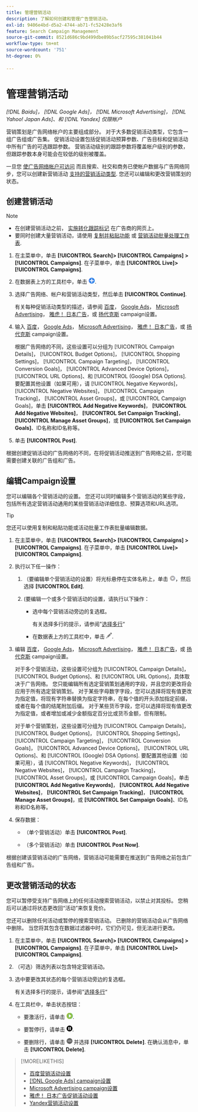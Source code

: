 ```yaml
---
title: 管理营销活动
description: 了解如何创建和管理广告营销活动。
exl-id: 9406e4bd-d5a2-4744-ab71-fc52428e3af6
feature: Search Campaign Management
source-git-commit: 8521d686c9bd499dbe89b5acf27595c381041b44
workflow-type: tm+mt
source-wordcount: '751'
ht-degree: 0%

---
```


# 管理营销活动

*[!DNL Baidu]， [!DNL Google Ads]， [!DNL Microsoft Advertising]， [!DNL Yahoo! Japan Ads]、和 [!DNL Yandex] 仅限帐户*

营销策划是广告网络帐户的主要组成部分。 对于大多数促销活动类型，它包含一组广告组或广告集。 促销活动设置包括促销活动预算参数、广告目标和促销活动中所有广告的可选跟踪参数。 营销活动级别的跟踪参数将覆盖帐户级别的参数，但跟踪参数本身可能会在较低的级别被覆盖。

一旦您 [使广告网络帐户可访问](/help/search-social-commerce/campaign-management/accounts/ad-network-account-manage.md) 而且搜索、社交和商务已使帐户数据与广告网络同步，您可以创建新营销活动 [支持的营销活动类型](/help/search-social-commerce/introduction/supported-inventory.md). 您还可以编辑和更改营销策划的状态。

## 创建营销活动

>[!NOTE]
>
>* 在创建营销活动之前， [实施转化跟踪标记](/help/search-social-commerce/tracking/conversion-tracking-about.md) 在广告商的网页上。
>* 要同时创建大量营销活动，请使用 [复制并粘贴功能](/help/search-social-commerce/campaign-management/campaigns/copy-paste.md) 或 [营销活动批量处理工作表](/help/search-social-commerce/campaign-management/bulksheets/bulksheet-about.md).

1. 在主菜单中，单击 **[!UICONTROL Search]> [!UICONTROL Campaigns] >[!UICONTROL Campaigns]**. 在子菜单中，单击 **[!UICONTROL Live]>[!UICONTROL Campaigns]**.

1. 在数据表上方的工具栏中，单击 ![创建](/help/search-social-commerce/assets/add.png "创建").

1. 选择广告网络、帐户和营销活动类型，然后单击 **[!UICONTROL Continue]**.

   有关每种促销活动类型的描述，请参阅 [百度](/help/search-social-commerce/campaign-management/campaigns/campaign-settings-baidu.md)， [Google Ads](/help/search-social-commerce/campaign-management/campaigns/campaign-settings-google.md)， [Microsoft Advertising](/help/search-social-commerce/campaign-management/campaigns/campaign-settings-microsoft.md)， [雅虎！ 日本广告](/help/search-social-commerce/campaign-management/campaigns/campaign-settings-yahoo-japan.md)，或 [扬代克斯](/help/search-social-commerce/campaign-management/campaigns/campaign-settings-yandex.md) campaign设置。

1. 输入 [百度](/help/search-social-commerce/campaign-management/campaigns/campaign-settings-baidu.md)， [Google Ads](/help/search-social-commerce/campaign-management/campaigns/campaign-settings-google.md)， [Microsoft Advertising](/help/search-social-commerce/campaign-management/campaigns/campaign-settings-microsoft.md)， [雅虎！ 日本广告](/help/search-social-commerce/campaign-management/campaigns/campaign-settings-yahoo-japan.md)，或 [扬代克斯](/help/search-social-commerce/campaign-management/campaigns/campaign-settings-yandex.md) campaign设置。

   根据广告网络的不同，这些设置可以分组为 [!UICONTROL Campaign Details]， [!UICONTROL Budget Options]， [!UICONTROL Shopping Settings]， [!UICONTROL Campaign Targeting]， [!UICONTROL Conversion Goals]， [!UICONTROL Advanced Device Options]， [!UICONTROL URL Options]、和 [!UICONTROL (Google) DSA Options]. 要配置其他设置（如果可用），请 [!UICONTROL Negative Keywords]， [!UICONTROL Negative Websites]， [!UICONTROL Campaign Tracking]， [!UICONTROL Asset Groups]，或 [!UICONTROL Campaign Goals]，单击 **[!UICONTROL Add Negative Keywords]**， **[!UICONTROL Add Negative Websites]**， **[!UICONTROL Set Campaign Tracking]**， **[!UICONTROL Manage Asset Groups]**，或 **[!UICONTROL Set Campaign Goals]**、ID名称和ID名称等。

1. 单击 **[!UICONTROL Post]**.

根据创建促销活动的广告网络的不同，在将促销活动推送到广告网络之前，您可能需要创建关联的广告组和广告。

## 编辑Campaign设置

您可以编辑各个营销活动的设置。 您还可以同时编辑多个营销活动的某些字段，包括所有选定营销活动通用的某些营销活动详细信息、预算选项和URL选项。

>[!TIP]
>
>您还可以使用复制和粘贴功能或活动批量工作表批量编辑数据。

1. 在主菜单中，单击 **[!UICONTROL Search]> [!UICONTROL Campaigns] >[!UICONTROL Campaigns]**. 在子菜单中，单击 **[!UICONTROL Live]>[!UICONTROL Campaigns]**.

1. 执行以下任一操作：

   1. （要编辑单个营销活动的设置）将光标悬停在实体名称上，单击 ![菜单图标](/help/search-social-commerce/assets/arrow-dropdown-menu.png "菜单图标")，然后选择 **[!UICONTROL Edit]**.

   1. (要编辑一个或多个营销活动的设置，请执行以下操作：

      * 选中每个营销活动旁边的复选框。

        有关选择多行的提示，请参阅&quot;[选择多行](/help/search-social-commerce/common-tasks/navigation-editing-selection/multiple-rows-select.md)“

      * 在数据表上方的工具栏中，单击 ![编辑](/help/search-social-commerce/assets/edit.png "编辑").

1. 编辑 [百度](/help/search-social-commerce/campaign-management/campaigns/campaign-settings-baidu.md)， [Google Ads](/help/search-social-commerce/campaign-management/campaigns/campaign-settings-google.md)， [Microsoft Advertising](/help/search-social-commerce/campaign-management/campaigns/campaign-settings-microsoft.md)， [雅虎！ 日本广告](/help/search-social-commerce/campaign-management/campaigns/campaign-settings-yahoo-japan.md)，或 [扬代克斯](/help/search-social-commerce/campaign-management/campaigns/campaign-settings-yandex.md) campaign设置。

   对于多个营销活动，这些设置可分组为 [!UICONTROL Campaign Details]， [!UICONTROL Budget Options]、和 [!UICONTROL URL Options]，具体取决于广告网络。 您只能编辑所有选定营销策划通用的字段，并且您的更改将会应用于所有选定营销策划。 对于某些字母数字字段，您可以选择将现有值更改为指定值，将现有字符串替换为指定字符串，在每个值的开头添加指定前缀，或者在每个值的结尾附加后缀。 对于某些货币字段，您可以选择将现有值更改为指定值，或者增加或减少金额指定百分比或货币金额，但有限制。

   对于单个营销策划，这些设置可分组为 [!UICONTROL Campaign Details]， [!UICONTROL Budget Options]， [!UICONTROL Shopping Settings]， [!UICONTROL Campaign Targeting]， [!UICONTROL Conversion Goals]， [!UICONTROL Advanced Device Options]， [!UICONTROL URL Options]、和 [!UICONTROL (Google) DSA Options]. 要配置其他设置（如果可用），请 [!UICONTROL Negative Keywords]， [!UICONTROL Negative Websites]， [!UICONTROL Campaign Tracking]， [!UICONTROL Asset Groups]，或 [!UICONTROL Campaign Goals]，单击 **[!UICONTROL Add Negative Keywords]**， **[!UICONTROL Add Negative Websites]**， **[!UICONTROL Set Campaign Tracking]**， **[!UICONTROL Manage Asset Groups]**，或 **[!UICONTROL Set Campaign Goals]**、ID名称和ID名称等。

1. 保存数据：

   * （单个营销活动）单击 **[!UICONTROL Post]**.

   * （多个营销活动）单击 **[!UICONTROL Post Now]**.

根据创建该营销活动的广告网络，营销活动可能需要在推送到广告网络之前包含广告组和广告。

## 更改营销活动的状态

您可以暂停受支持广告网络上的任何活动搜索营销活动，以禁止对其投标。 您稍后可以通过将状态更改回“活动”来恢复竞价。

您还可以删除任何活动或暂停的搜索营销活动。 已删除的营销活动会从广告网络中删除。 当您将其包含在数据过滤器中时，它们仍可见，但无法进行更改。

1. 在主菜单中，单击 **[!UICONTROL Search]> [!UICONTROL Campaigns] >[!UICONTROL Campaigns]**. 在子菜单中，单击 **[!UICONTROL Live]>[!UICONTROL Campaigns]**.

1. （可选）筛选列表以包含特定营销活动。

1. 选中要更改其状态的每个营销活动旁边的复选框。

   有关选择多行的提示，请参阅&quot;[选择多行](/help/search-social-commerce/common-tasks/navigation-editing-selection/multiple-rows-select.md)“

1. 在工具栏中，单击状态按钮：

   * 要激活行，请单击 ![激活](/help/search-social-commerce/assets/activate.png "激活").

   * 要暂停行，请单击 ![暂停](/help/search-social-commerce/assets/pause.png "暂停").

   * 要删除行，请单击 ![更多](/help/search-social-commerce/assets/more.png "更多") 并选择 **[!UICONTROL Delete]**. 在确认消息中，单击 **[!UICONTROL Delete]**.

>[!MORELIKETHIS]
>
>* [百度营销活动设置](/help/search-social-commerce/campaign-management/campaigns/campaign-settings-baidu.md)
>* [[!DNL Google Ads] campaign设置](/help/search-social-commerce/campaign-management/campaigns/campaign-settings-google.md)
>* [Microsoft Advertising campaign设置](/help/search-social-commerce/campaign-management/campaigns/campaign-settings-microsoft.md)
>* [雅虎！ 日本广告促销活动设置](/help/search-social-commerce/campaign-management/campaigns/campaign-settings-yahoo-japan.md)
>* [Yandex营销活动设置](/help/search-social-commerce/campaign-management/campaigns/campaign-settings-yandex.md)
